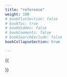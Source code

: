 ```yaml
---
title: "reference"
weight: 100
# bookFlatSection: false
# bookToc: true
# bookHidden: false
# bookComments: false
# bookSearchExclude: false
bookCollapseSection: true

---
```




{{<section >}}
